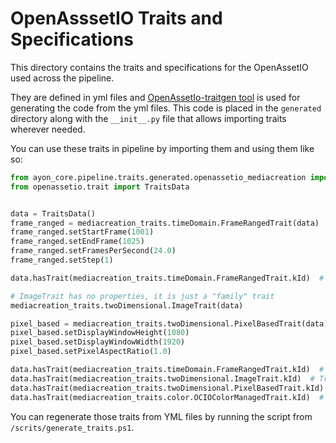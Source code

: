 OpenAsssetIO Traits and Specifications
======================================

This directory contains the traits and specifications for the OpenAssetIO
used across the pipeline.

They are defined in yml files and [OpenAssetIo-traitgen tool](https://github.com/OpenAssetIO/OpenAssetIO-TraitGen/)
is used for generating the code from the yml files. This code
is placed in the `generated` directory along with the `__init__.py` file
that allows importing traits wherever needed.

You can use these traits in pipeline by importing them and using them like so:

```python
from ayon_core.pipeline.traits.generated.openassetio_mediacreation import traits as mediacreation_traits
from openassetio.trait import TraitsData


data = TraitsData()
frame_ranged = mediacreation_traits.timeDomain.FrameRangedTrait(data)
frame_ranged.setStartFrame(1001)
frame_ranged.setEndFrame(1025)
frame_ranged.setFramesPerSecond(24.0)
frame_ranged.setStep(1)

data.hasTrait(mediacreation_traits.timeDomain.FrameRangedTrait.kId)  # True

# ImageTrait has no properties, it is just a "family" trait
mediacreation_traits.twoDimensional.ImageTrait(data)

pixel_based = mediacreation_traits.twoDimensional.PixelBasedTrait(data)
pixel_based.setDisplayWindowHeight(1080)
pixel_based.setDisplayWindowWidth(1920)
pixel_based.setPixelAspectRatio(1.0)

data.hasTrait(mediacreation_traits.timeDomain.FrameRangedTrait.kId)  # True
data.hasTrait(mediacreation_traits.twoDimensional.ImageTrait.kId)  # True
data.hasTrait(mediacreation_traits.twoDimensional.PixelBasedTrait.kId)  # True
data.hasTrait(mediacreation_traits.color.OCIOColorManagedTrait.kId)  # False

```

You can regenerate those traits from YML files by running the script
from `/scrits/generate_traits.ps1`.
